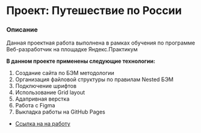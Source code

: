 # Проект: Путешествие по России

### Описание

Данная проектная работа выполнена в рамках обучения по программе Веб-разработчик на площадке Яндекс.Практикум

**В данном проекте применены следующие технологии:**

1. Создание сайта по БЭМ методологии
2. Организация файловой структуры по правилам Nested БЭМ
3. Подключение шрифтов
4. Использование Grid layout
5. Адапривная верстка
6. Работа с Figma
7. Выкладка работы на GitHub Pages

* [Ссылка на на работу](https://)
